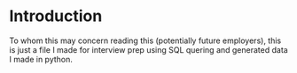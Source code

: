 # Introduction
To whom this may concern reading this (potentially future employers), this is just a file I made for interview prep using SQL quering and generated data I made in python. 
